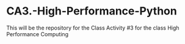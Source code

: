 # CA3.-High-Performance-Python
This will be the repository for the Class Activity #3 for the class High Performance Computing
